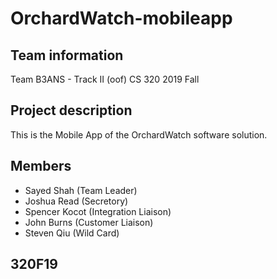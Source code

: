 # OrchardWatch-mobileapp

## Team information

Team B3ANS - Track II (oof)
CS 320 2019 Fall

## Project description

This is the Mobile App of the OrchardWatch software solution.

## Members

* Sayed Shah (Team Leader)
* Joshua Read (Secretory)
* Spencer Kocot (Integration Liaison)
* John Burns (Customer Liaison)
* Steven Qiu (Wild Card)

## 320F19
